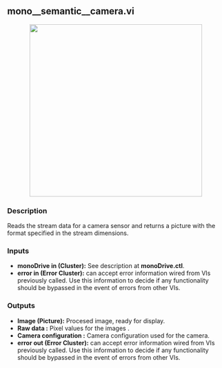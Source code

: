 ## mono__semantic__camera.vi
<p align="center">
<img src="https://github.com/monoDriveIO/client/raw/master/WikiPhotos/LV_client/sensors/mono__semantic__camerac.png" width="400"  />
</p>

### Description
Reads the stream data for a camera sensor  and returns a picture with the format specified in the stream dimensions.

### Inputs

- **monoDrive in (Cluster):** See description at **monoDrive.ctl**.
- **error in (Error Cluster):** can accept error information wired from VIs previously called. Use this information to decide if any functionality should be bypassed in the event of errors from other VIs.


### Outputs
- **Image (Picture):** Procesed image, ready for display.
- **Raw data :** Pixel values for the images .
- **Camera configuration :** Camera configuration used for the camera.
- **error out (Error Cluster):** can accept error information wired from VIs previously called. Use this information to decide if any functionality should be bypassed in the event of errors from other VIs.
